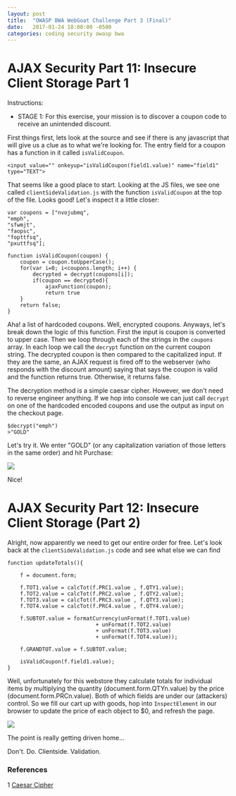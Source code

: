 ```yaml
---
layout: post
title:  "OWASP BWA WebGoat Challenge Part 3 (Final)"
date:   2017-01-24 18:00:00 -0500
categories: coding security owasp bwa
---
```

# AJAX Security Part 11: Insecure Client Storage Part 1
Instructions:

- STAGE 1: For this exercise, your mission is to discover a coupon code to receive an unintended discount.

First things first, lets look at the source and see if there is any javascript that will give us a clue as to what we're looking for. The entry field for a coupon has a function in it called ```isValidCoupon```. 

```
<input value="" onkeyup="isValidCoupon(field1.value)" name="field1" type="TEXT">
```

That seems like a good place to start. Looking at the JS files, we see one called ```clientSideValidation.js``` with the function ```isValidCoupon``` at the top of the file. Looks good! Let's inspect it a little closer:

```
var coupons = ["nvojubmq",
"emph",
"sfwmjt",
"faopsc",
"fopttfsq",
"pxuttfsq"];

function isValidCoupon(coupon) {
	coupon = coupon.toUpperCase();
	for(var i=0; i<coupons.length; i++) {
		decrypted = decrypt(coupons[i]);
		if(coupon == decrypted){
			ajaxFunction(coupon);
			return true
	}
	return false;	
}
```

Aha! a list of hardcoded coupons. Well, encrypted coupons.  Anyways, let's break down the logic of this function. First the input is coupon is converted to upper case. Then we loop through each of the strings in the ```coupons``` array. In each loop we call the ```decrypt``` function on the current coupon string. The decrypted coupon is then compared to the capitalized input. If they are the same, an AJAX request is fired off to the webserver (who responds with the discount amount) saying that says the coupon is valid and the function returns true. Otherwise, it returns false. 

The decryption method is a simple caesar cipher. However, we don't need to reverse engineer anything. If we hop into console we can just call ```decrypt``` on one of the hardcoded encoded coupons and use the output as input on the checkout page.

```
$decrypt("emph")
>"GOLD"
``` 

Let's try it. We enter "GOLD" (or any capitalization variation of those letters in the same order) and hit Purchase:

<img src="{{ site.baseurl }}/images/2017-01-24-webgoat_part_3_final/insecure-storage-1.jpg">

Nice!

# AJAX Security Part 12: Insecure Client Storage (Part 2)
Alright, now apparently we need to get our entire order for free. Let's look back at the ```clientSideValidation.js``` code and see what else we can find

```
function updateTotals(){

	f = document.form;
	
	f.TOT1.value = calcTot(f.PRC1.value , f.QTY1.value);
	f.TOT2.value = calcTot(f.PRC2.value , f.QTY2.value);
	f.TOT3.value = calcTot(f.PRC3.value , f.QTY3.value);
	f.TOT4.value = calcTot(f.PRC4.value , f.QTY4.value);	
	
	f.SUBTOT.value = formatCurrency(unFormat(f.TOT1.value) 
							+ unFormat(f.TOT2.value) 
							+ unFormat(f.TOT3.value) 
							+ unFormat(f.TOT4.value));
	
	f.GRANDTOT.value = f.SUBTOT.value;	
	
	isValidCoupon(f.field1.value);
}
```

Well, unfortunately for this webstore they calculate totals for individual items by multiplying the quantity (document.form.QTYn.value) by the price (document.form.PRCn.value). Both of which fields are under our (attackers) control. So we fill our cart up with goods, hop into ```InspectElement``` in our browser to update the price of each object to $0, and refresh the page.

<img src="{{ site.baseurl }}/images/2017-01-24-webgoat_part_3_final/insecure-storage-2.jpg">

The point is really getting driven home...

Don't. Do. Clientside. Validation.

### References

1 [Caesar Cipher][caesar]

[caesar]:https://learncryptography.com/classical-encryption/caesar-cipher